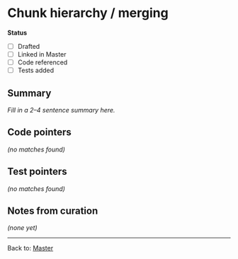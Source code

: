 # Chunk hierarchy / merging

**Status**
- [ ] Drafted
- [ ] Linked in Master
- [ ] Code referenced
- [ ] Tests added

## Summary
_Fill in a 2–4 sentence summary here._

## Code pointers
_(no matches found)_

## Test pointers
_(no matches found)_

## Notes from curation
_(none yet)_

---
Back to: [Master](QTEGUI_MASTER.md)

